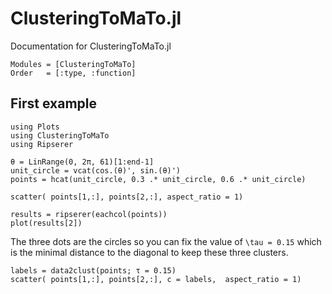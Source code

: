 # ClusteringToMaTo.jl

Documentation for ClusteringToMaTo.jl

```@autodocs
Modules = [ClusteringToMaTo]
Order   = [:type, :function]
```

## First example

```@example circles
using Plots
using ClusteringToMaTo
using Ripserer

θ = LinRange(0, 2π, 61)[1:end-1]
unit_circle = vcat(cos.(θ)', sin.(θ)')
points = hcat(unit_circle, 0.3 .* unit_circle, 0.6 .* unit_circle)

scatter( points[1,:], points[2,:], aspect_ratio = 1)
```

```@example circles
results = ripserer(eachcol(points))
plot(results[2])
```

The three dots are the circles so you can fix the value of ``\tau = 0.15`` which is the minimal distance to the diagonal to keep these three clusters.

```@example circles
labels = data2clust(points; τ = 0.15)
scatter( points[1,:], points[2,:], c = labels,  aspect_ratio = 1)
```
